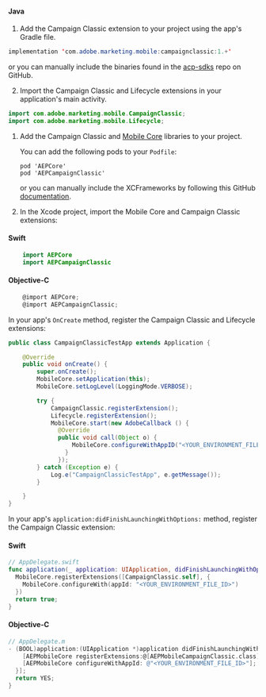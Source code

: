 <Variant platform="android" task="add" repeat="6"/>

#### Java

1. Add the Campaign Classic extension to your project using the app's Gradle file.

```java
implementation 'com.adobe.marketing.mobile:campaignclassic:1.+'
```

or you can manually include the binaries found in the [acp-sdks](https://github.com/Adobe-Marketing-Cloud/acp-sdks/) repo on GitHub.

2. Import the Campaign Classic and Lifecycle extensions in your application's main activity.

```java
import com.adobe.marketing.mobile.CampaignClassic;
import com.adobe.marketing.mobile.Lifecycle;
```

<Variant platform="ios" task="add" repeat="9"/>

1. Add the Campaign Classic and [Mobile Core](../mobile-core/index.md) libraries to your project.

   You can add the following pods to your `Podfile`:

   ```text
   pod 'AEPCore'
   pod 'AEPCampaignClassic'
   ```

   or you can manually include the XCFrameworks by following this GitHub [documentation](https://github.com/adobe/aepsdk-campaignclassic-ios/#binaries).

2. In the Xcode project, import the Mobile Core and Campaign Classic extensions:

#### Swift

```swift
    import AEPCore
    import AEPCampaignClassic
```

#### Objective-C

```objectivec
    @import AEPCore;
    @import AEPCampaignClassic;
```

<Variant platform="android" task="register" repeat="2"/>

In your app's `OnCreate` method, register the Campaign Classic and Lifecycle extensions:

```java
public class CampaignClassicTestApp extends Application {

    @Override
    public void onCreate() {
        super.onCreate();
        MobileCore.setApplication(this);
        MobileCore.setLogLevel(LoggingMode.VERBOSE);

        try {
            CampaignClassic.registerExtension();
            Lifecycle.registerExtension();
            MobileCore.start(new AdobeCallback () {
              @Override
              public void call(Object o) {
                  MobileCore.configureWithAppID("<YOUR_ENVIRONMENT_FILE_ID>");
                }
              });
        } catch (Exception e) {
            Log.e("CampaignClassicTestApp", e.getMessage());
        }

    }
}
```

<Variant platform="ios" task="register" repeat="5"/>

In your app's `application:didFinishLaunchingWithOptions:` method, register the Campaign Classic extension:

#### Swift

```swift
// AppDelegate.swift
func application(_ application: UIApplication, didFinishLaunchingWithOptions launchOptions: [UIApplication.LaunchOptionsKey: Any]?) -> Bool {
  MobileCore.registerExtensions([CampaignClassic.self], {
    MobileCore.configureWith(appId: "<YOUR_ENVIRONMENT_FILE_ID>")
  })
  return true;
}
```

#### Objective-C

```objectivec
// AppDelegate.m
- (BOOL)application:(UIApplication *)application didFinishLaunchingWithOptions:(NSDictionary *)launchOptions {
    [AEPMobileCore registerExtensions:@[AEPMobileCampaignClassic.class] completion:^{
    [AEPMobileCore configureWithAppId: @"<YOUR_ENVIRONMENT_FILE_ID>"];
  }];
  return YES;
}
```
